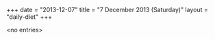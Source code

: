 +++
date = "2013-12-07"
title = "7 December 2013 (Saturday)"
layout = "daily-diet"
+++


\<no entries\>
